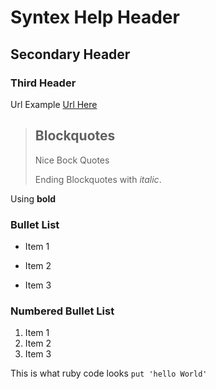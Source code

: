 Syntex Help Header
==================

Secondary Header
----------------

### Third Header

Url Example [Url Here](http://sanfy.in)

> ## Blockquotes
>
> Nice Bock Quotes
>
> Ending Blockquotes with *italic*.

Using **bold**

### Bullet List
* Item 1
+ Item 2
- Item 3

### Numbered Bullet List
1. Item 1
2. Item 2
3. Item 3

This is what ruby code looks `put 'hello World'`